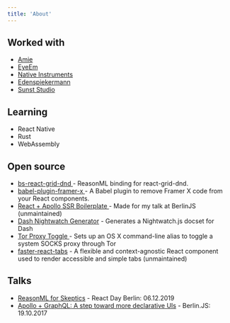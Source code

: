 ```yaml
---
title: 'About'
---
```


<h2>Worked with</h2>
<ul>
  <li><a href="https://amie.so">Amie</a></li>
  <li><a href="https://www.eyeem.com">EyeEm</a></li>
  <li><a href="https://www.native-instruments.com">Native Instruments</a></li>
  <li><a href="https://www.edenspiekermann.com/">Edenspiekermann</a></li>
  <li><a href="http://sunst-studio.com">Sunst Studio</a></li>
</ul>

<h2>Learning</h2>
<ul>
  <li>React Native</li>
  <li>Rust</li>
  <li>WebAssembly</li>
</ul>

<h2>Open source</h2>
<ul>
  <li>
    <a href="https://github.com/eschaefer/bs-react-grid-dnd">
      bs-react-grid-dnd
    </a>
    - ReasonML binding for react-grid-dnd.
  </li>
  <li>
    <a href="https://github.com/eschaefer/babel-plugin-framer-x">
      babel-plugin-framer-x
    </a>
    - A Babel plugin to remove Framer X code from your React components.
  </li>
  <li>
    <a href="https://github.com/eschaefer/react-apollo-ssr-boilerplate">
      React + Apollo SSR Boilerplate
    </a>
    - Made for my talk at BerlinJS (unmaintained)
  </li>
  <li>
    <a href="https://github.com/eschaefer/dash-nightwatch-generator">
      Dash Nightwatch Generator</a
    >
    - Generates a Nightwatch.js docset for Dash
  </li>
  <li>
    <a href="https://github.com/eschaefer/tor-proxy-toggle">
      Tor Proxy Toggle
    </a>
    - Sets up an OS X command-line alias to toggle a system SOCKS proxy
    through Tor
  </li>
  <li>
    <a href="https://github.com/edenspiekermann/faster-react-tabs">
      faster-react-tabs</a
    >
    - A flexible and context-agnostic React component used to render
    accessible and simple tabs (unmaintained)
  </li>
</ul>

<h2>Talks</h2>
<ul>
  <li>
    <a href="https://www.youtube.com/watch?v=EmBzyBQU760">
      ReasonML for Skeptics</a
    >
    - React Day Berlin: 06.12.2019
  </li>
  <li>
    <a href="/blog/2017/10/22/apollo-graphql-a-step-toward-more-declarative-uis/">
      Apollo + GraphQL: A step toward more declarative UIs</a
    >
    - Berlin.JS: 19.10.2017
  </li>
</ul>
<!-- prettier-ignore-end -->

<script type="module">
  async function main() {
    async function getTracks() {
      const url =
        'https://ws.audioscrobbler.com/2.0/?method=user.getrecenttracks&user=twegen&api_key=c64ac6cffa22a119f22f856dcc646157&format=json';

      const response = await fetch(url).then((resp) => resp.json());
      return response.recenttracks.track;
    }

    const tracks = await getTracks();

    if (tracks && tracks.length) {
      document.querySelector(
        '.listening'
      ).innerHTML = `<h2>🎵 Lately I am listening to...</h2>
      <ul class="list lh-copy tracks"></ul>
    `;

      let el = document.querySelector('.tracks');

      tracks.slice(0, 25).forEach((track) => {
        let parent = document.createElement('li');
        let text = `${track.artist['#text']} - ${track.name}`;
        parent.className = 'track';
        parent.append(text);
        el.appendChild(parent);
      });
    }
  }

  main();
</script>

<div class="listening"></div>
